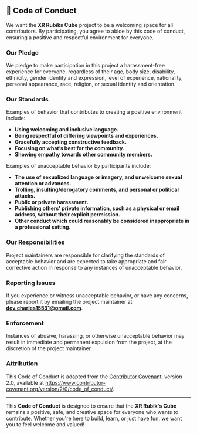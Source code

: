 ## 📜 **Code of Conduct**

We want the **XR Rubiks Cube** project to be a welcoming space for all contributors. By participating, you agree to abide by this code of conduct, ensuring a positive and respectful environment for everyone.

### Our Pledge

We pledge to make participation in this project a harassment-free experience for everyone, regardless of their age, body size, disability, ethnicity, gender identity and expression, level of experience, nationality, personal appearance, race, religion, or sexual identity and orientation.

### Our Standards

Examples of behavior that contributes to creating a positive environment include:

- **Using welcoming and inclusive language.**
- **Being respectful of differing viewpoints and experiences.**
- **Gracefully accepting constructive feedback.**
- **Focusing on what’s best for the community.**
- **Showing empathy towards other community members.**

Examples of unacceptable behavior by participants include:

- **The use of sexualized language or imagery, and unwelcome sexual attention or advances.**
- **Trolling, insulting/derogatory comments, and personal or political attacks.**
- **Public or private harassment.**
- **Publishing others' private information, such as a physical or email address, without their explicit permission.**
- **Other conduct which could reasonably be considered inappropriate in a professional setting.**

### Our Responsibilities

Project maintainers are responsible for clarifying the standards of acceptable behavior and are expected to take appropriate and fair corrective action in response to any instances of unacceptable behavior.

### Reporting Issues

If you experience or witness unacceptable behavior, or have any concerns, please report it by emailing the project maintainer at **[dev.charles15531@gmail.com](mailto:dev.charles15531@gmail.com)**.

### Enforcement

Instances of abusive, harassing, or otherwise unacceptable behavior may result in immediate and permanent expulsion from the project, at the discretion of the project maintainer.

### Attribution

This Code of Conduct is adapted from the [Contributor Covenant](https://www.contributor-covenant.org/), version 2.0, available at https://www.contributor-covenant.org/version/2/0/code_of_conduct/.

---

This **Code of Conduct** is designed to ensure that the **XR Rubik's Cube** remains a positive, safe, and creative space for everyone who wants to contribute. Whether you're here to build, learn, or just have fun, we want you to feel welcome and valued!
